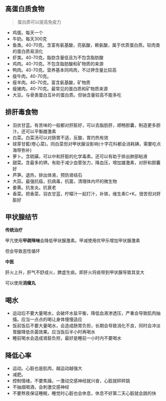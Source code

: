 ## 高蛋白质食物

> 蛋白质可以提高免疫力

- 鸡蛋。每天一个
- 牛奶。每天300克
- 鱼类。40-70克。含富有氨基酸，亮氨酸，赖氨酸，属于优质蛋白质。较肉类的蛋白质易消化
- 虾类。40-70克。脂肪含量低且为不包含脂肪酸
- 鸡肉。40-70克。不包含脂肪酸和矿物质的来源
- 鸭肉。40-70克。营养基本同鸡肉，不过钾含量比较高
- 瘦牛肉。40-70克。
- 瘦羊肉。40-70克。富含氨基酸，矿物质
- 瘦猪肉。40-70克。最常见的蛋白质和矿物质来源
- 大豆。与骨类蛋白互补的蛋白质。但钠含量较高不能多吃



## 排肝毒食物

- 羽衣甘蓝。有苦味的一般都对肝脏好，可以去脂肪肝，顺畅胆囊，制造更多胆汁。还可以平衡雌激素
- 白菜。白菜汤可以对肠胃不适，反酸，胃灼热有效
- 球芽甘藍(卷心菜)。同白菜但对甲状腺没影响(十字花科都会消耗碘，需要吃点海带弥补)
- 萝卜。含硫磺，可以中和肝脏的化学毒素。还可以有助于排出肺部粘液
- 甜菜。含最多的钾。有助于减少血管张力，降血压，增加雄激素，对肝和胆囊好
- 芦笋。退热，排出体液，预防肾结石
- 大蒜。最强抗癌，抗病毒，抗菌，清理体内坏的微生物
- 姜黄。抗发炎。抗衰老
- 香菜。把香菜，羽衣甘蓝，柠檬汁一起打汁，补铁，维生素C+K。很苦但对肝脏好



## 甲状腺结节

**传统治疗**

甲亢使用**甲疏咪唑**会降低甲状腺激素。甲减使用优甲乐增加甲状腺激素

但会导致恶性循环

**中医**

肝火上升，肝气不舒成火，脾虚生痰。即肝火将痰带到甲状腺导致其变大

可以使用**消瘰丸**



## 喝水

- 运动后不要大量喝水，会破坏水盐平衡，降低血液渗透压，严重会导致肌肉抽搐。应当一点点的喝让身体慢慢适应
- 饭前饭后不要大量喝水，会造成肠胃负担，长期会导致消化不良，同时会冲淡胃酸降低杀菌效果。应当饭后半小时再喝水
- 睡前喝水会造成肾脏负担，最好是睡前一小时内不要喝水



## 降低心率

- 运动。心脏也是肌肉，越运动越强大
- 减肥。
- 控制情绪，不要焦躁。一激动交感神经就兴奋，心脏就砰砰跳
- 不抽烟喝酒，会刺激交感神经
- 不要熬夜保证睡眠，睡觉时心脏也会休息，休息不好第二天心脏就会跳的快




